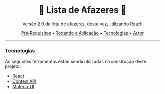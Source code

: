 <h1 align="center">🚧 Lista de Afazeres 🚧</h1>

<p align="center">Versão 2.0 da lista de afazeres, desta vez, utilizando React!<p>

<p align="center">
    <a href="#pre-requisitos">Pré-Requisitos</a> •
    <a href="#rodando-a-aplicacao">Rodando a Aplicação</a> •
    <a href="#tecnologias">Tecnologias</a> •
    <a href="#autor">Autor</a>
<p>

---

<h3 id="tecnologias">Tecnologias</h3>
As seguintes ferramentas estão sendo utilizadas na construção deste projeto:

- [React](https://pt-br.reactjs.org/)
- [Context API](https://pt-br.reactjs.org/docs/context.html)
- [Material UI](https://mui.com/pt/)